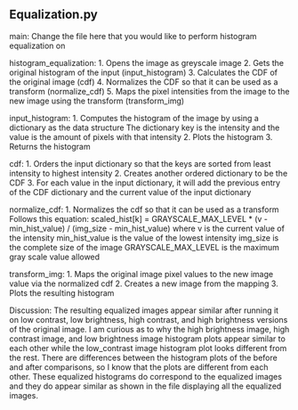 ## Equalization.py

main:
	Change the file here that you would like to perform histogram equalization on

histogram_equalization:
	1. Opens the image as greyscale image
	2. Gets the original histogram of the input (input_histogram)
	3. Calculates the CDF of the original image (cdf)
	4. Normalizes the CDF so that it can be used as a transform (normalize_cdf)
	5. Maps the pixel intensities from the image to the new image using the transform (transform_img)

input_histogram:
	1. Computes the histogram of the image by using a dictionary as the data structure
		The dictionary key is the intensity and the value is the amount of pixels with that intensity
	2. Plots the histogram
	3. Returns the histogram 

cdf:
	1. Orders the input dictionary so that the keys are sorted from least intensity to highest intensity
	2. Creates another ordered dictionary to be the CDF
	3. For each value in the input dictionary, it will add the previous entry of the CDF dictionary and the current value of the input dictionary
	
normalize_cdf:
	1. Normalizes the cdf so that it can be used as a transform
		Follows this equation: scaled_hist[k] = GRAYSCALE_MAX_LEVEL * (v - min_hist_value) / (img_size - min_hist_value) 
												where 
													v is the current value of the intensity
													min_hist_value is the value of the lowest intensity
													img_size is the complete size of the image
													GRAYSCALE_MAX_LEVEL is the maximum gray scale value allowed

transform_img:
	1. Maps the original image pixel values to the new image value via the normalized cdf
	2. Creates a new image from the mapping
	3. Plots the resulting histogram
	

Discussion:
	The resulting equalized images appear similar after running it on low contrast, low brightness, high contrast, and high brightness versions of the original image.
	I am curious as to why the high brightness image, high contrast image, and low brightness image histogram plots appear similar to each other while the low_contrast image
	histogram plot looks different from the rest. 
	There are differences between the histogram plots of the before and after comparisons, so I know that the plots are different
	from each other.
	These equalized histograms do correspond to the equalized images and they do appear similar as shown in the file displaying all the equalized images.